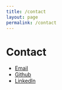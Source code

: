 ```yaml
---
title: /contact
layout: page
permalink: /contact
---
```

# Contact
* [Email](mailto:vkarthik@cs.utexas.edu)
* [Github](https://www.github.com/pyrito)
* [LinkedIn](https://www.linkedin.com/in/kvelayutham22/)

<!-- # Get in touch?

<form>
  <input type="text" id="name" name="name" placeholder="name:" autocomplete="off">
  <input type="text" id="email" name="email" placeholder="email:" autocomplete="off">
  <textarea rows="5" id="message" name="message" placeholder="message:" autocomplete="off"></textarea>
  <input type="submit" value="[ submit ]">
</form> -->
